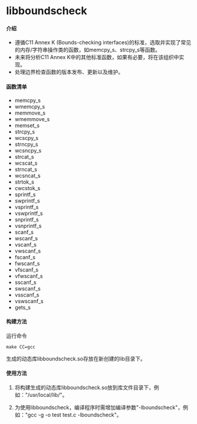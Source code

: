 # libboundscheck

#### 介绍
- 遵循C11 Annex K (Bounds-checking interfaces)的标准，选取并实现了常见的内存/字符串操作类的函数，如memcpy_s、strcpy_s等函数。
- 未来将分析C11 Annex K中的其他标准函数，如果有必要，将在该组织中实现。
- 处理边界检查函数的版本发布、更新以及维护。

#### 函数清单

- memcpy_s
- wmemcpy_s
- memmove_s
- wmemmove_s
- memset_s
- strcpy_s
- wcscpy_s
- strncpy_s
- wcsncpy_s
- strcat_s
- wcscat_s
- strncat_s
- wcsncat_s
- strtok_s
- cwcstok_s
- sprintf_s
- swprintf_s
- vsprintf_s
- vswprintf_s
- snprintf_s
- vsnprintf_s
- scanf_s
- wscanf_s
- vscanf_s
- vwscanf_s
- fscanf_s
- fwscanf_s
- vfscanf_s
- vfwscanf_s
- sscanf_s
- swscanf_s
- vsscanf_s
- vswscanf_s
- gets_s

#### 构建方法

运行命令
```
make CC=gcc
```
生成的动态库libboundscheck.so存放在新创建的lib目录下。

#### 使用方法
1. 将构建生成的动态库libboundscheck.so放到库文件目录下，例如："/usr/local/lib/"。

2. 为使用libboundscheck，编译程序时需增加编译参数"-lboundscheck"，例如："gcc -g -o test test.c -lboundscheck"。